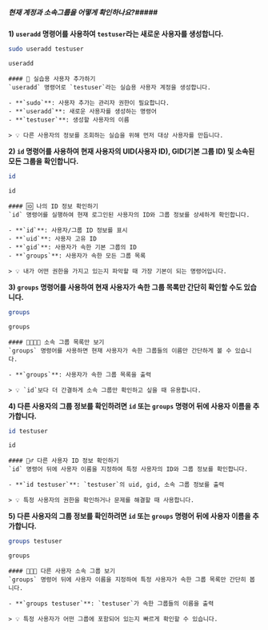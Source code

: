 ##### 현재 계정과 소속그룹을 어떻게 확인하나요?#####

**1) `useradd` 명령어를 사용하여 `testuser`라는 새로운 사용자를 생성합니다.**
```bash
sudo useradd testuser
```
```tech
useradd
```

```desc
#### 👤 실습용 사용자 추가하기
`useradd` 명령어로 `testuser`라는 실습용 사용자 계정을 생성합니다.

- **`sudo`**: 사용자 추가는 관리자 권한이 필요합니다.
- **`useradd`**: 새로운 사용자를 생성하는 명령어
- **`testuser`**: 생성할 사용자의 이름

> 💡 다른 사용자의 정보를 조회하는 실습을 위해 먼저 대상 사용자를 만듭니다.
```

**2) `id` 명령어를 사용하여 현재 사용자의 UID(사용자 ID), GID(기본 그룹 ID) 및 소속된 모든 그룹을 확인합니다.**
```bash
id
```
```tech
id
```

```desc
#### 🆔 나의 ID 정보 확인하기
`id` 명령어를 실행하여 현재 로그인된 사용자의 ID와 그룹 정보를 상세하게 확인합니다.

- **`id`**: 사용자/그룹 ID 정보를 표시
- **`uid`**: 사용자 고유 ID
- **`gid`**: 사용자가 속한 기본 그룹의 ID
- **`groups`**: 사용자가 속한 모든 그룹 목록

> 💡 내가 어떤 권한을 가지고 있는지 파악할 때 가장 기본이 되는 명령어입니다.
```

**3) `groups` 명령어를 사용하여 현재 사용자가 속한 그룹 목록만 간단히 확인할 수도 있습니다.**
```bash
groups
```
```tech
groups
```

```desc
#### 👨‍👩‍👧‍👦 소속 그룹 목록만 보기
`groups` 명령어를 사용하면 현재 사용자가 속한 그룹들의 이름만 간단하게 볼 수 있습니다.

- **`groups`**: 사용자가 속한 그룹 목록을 출력

> 💡 `id`보다 더 간결하게 소속 그룹만 확인하고 싶을 때 유용합니다.
```

**4) 다른 사용자의 그룹 정보를 확인하려면 `id` 또는 `groups` 명령어 뒤에 사용자 이름을 추가합니다.**
```bash
id testuser
```
```tech
id
```

```desc
#### 🕵️‍♂️ 다른 사용자 ID 정보 확인하기
`id` 명령어 뒤에 사용자 이름을 지정하여 특정 사용자의 ID와 그룹 정보를 확인합니다.

- **`id testuser`**: `testuser`의 uid, gid, 소속 그룹 정보를 출력

> 💡 특정 사용자의 권한을 확인하거나 문제를 해결할 때 사용합니다.
```

**5) 다른 사용자의 그룹 정보를 확인하려면 `id` 또는 `groups` 명령어 뒤에 사용자 이름을 추가합니다.**
```bash
groups testuser
```
```tech
groups
```

```desc
#### 🧑‍🤝‍🧑 다른 사용자 소속 그룹 보기
`groups` 명령어 뒤에 사용자 이름을 지정하여 특정 사용자가 속한 그룹 목록만 간단히 봅니다.

- **`groups testuser`**: `testuser`가 속한 그룹들의 이름을 출력

> 💡 특정 사용자가 어떤 그룹에 포함되어 있는지 빠르게 확인할 수 있습니다.
```

